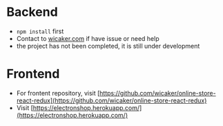 # Backend

- `npm install` first
- Contact to [wicaker.com](https://www.wicaker.com) if have issue or need help
- the project has not been completed, it is still under development

# Frontend
- For frontent repository, visit [https://github.com/wicaker/online-store-react-redux](https://github.com/wicaker/online-store-react-redux)
- Visit [https://electronshop.herokuapp.com/](https://electronshop.herokuapp.com/)